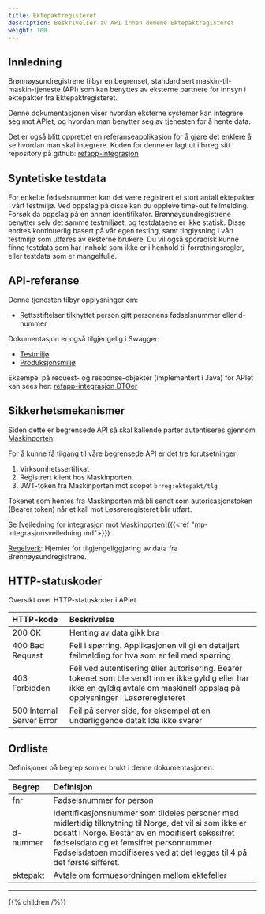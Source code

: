 ```yaml
---
title: Ektepaktregisteret
description: Beskrivelser av API innen domene Ektepaktregisteret
weight: 100
---
```


## Innledning

Brønnøysundregistrene tilbyr en begrenset, standardisert maskin-til-maskin-tjeneste (API) som kan benyttes av eksterne partnere for innsyn i ektepakter fra Ektepaktregisteret.

Denne dokumentasjonen viser hvordan eksterne systemer kan integrere seg mot APIet, og hvordan man benytter seg av tjenesten for å hente data.

Det er også blitt opprettet en referanseapplikasjon for å gjøre det enklere å se hvordan man skal integrere.
Koden for denne er lagt ut i brreg sitt repository på github: [refapp-integrasjon](https://github.com/brreg/refapp-integrasjon)

## Syntetiske testdata

For enkelte fødselsnummer kan det være registrert et stort antall ektepakter i vårt testmiljø.
Ved oppslag på disse kan du oppleve time-out feilmelding. Forsøk da oppslag på en annen identifikator.
Brønnøysundregistrene benytter selv det samme testmiljøet, og testdataene er ikke statisk.
Disse endres kontinuerlig basert på vår egen testing, samt tinglysning i vårt testmiljø som utføres av eksterne brukere.
Du vil også sporadisk kunne finne testdata som har innhold som ikke er i henhold til forretningsregler, eller testdata som er mangelfulle.

## API-referanse

Denne tjenesten tilbyr opplysninger om:

* Rettsstiftelser tilknyttet person gitt personens fødselsnummer eller d-nummer

Dokumentasjon er også tilgjengelig i Swagger:

* [Testmiljø](https://ektepaktregisteret.ppe.brreg.no/ektepakt/swagger-ui.html)
* [Produksjonsmiljø](https://ektepaktregisteret.brreg.no/ektepakt/swagger-ui.html)

Eksempel på request- og response-objekter (implementert i Java) for APIet kan sees her: [refapp-integrasjon DTOer](https://github.com/brreg/refapp-integrasjon/tree/main/src/main/java/refappintegrasjon/dto)

## Sikkerhetsmekanismer

Siden dette er begrensede API så skal kallende parter autentiseres gjennom [Maskinporten](https://docs.digdir.no/maskinporten_guide_apikonsument.html).

For å kunne få tilgang til våre begrensede API er det tre forutsetninger:

1. Virksomhetssertifikat
2. Registrert klient hos Maskinporten.
3. JWT-token fra Maskinporten mot scopet `brreg:ektepakt/tlg`

Tokenet som hentes fra Maskinporten må bli sendt som autorisasjonstoken (Bearer token) når et kall mot Løsøreregisteret blir utført.

Se [veiledning for integrasjon mot Maskinporten]({{<ref "mp-integrasjonsveiledning.md">}}).

[Regelverk](https://lovdata.no/dokument/SF/forskrift/2015-12-11-1668/%C2%A76): Hjemler for tilgjengeliggjøring av data fra Brønnøysundregistrene.

## HTTP-statuskoder

Oversikt over HTTP-statuskoder i APIet.

| HTTP-kode                 | Beskrivelse |
|:------------------------- |:----------- |
| 200 OK                    | Henting av data gikk bra |
| 400 Bad Request           | Feil i spørring. Applikasjonen vil gi en detaljert feilmelding for hva som er feil med spørring |
| 403 Forbidden             | Feil ved autentisering eller autorisering. Bearer tokenet som ble sendt inn er ikke gyldig eller har ikke en gyldig avtale om maskinelt oppslag på opplysninger i Løsøreregisteret |
| 500 Internal Server Error | Feil på server side, for eksempel at en underliggende datakilde ikke svarer |

## Ordliste

Definisjoner på begrep som er brukt i denne dokumentasjonen.

| Begrep   | Definisjon                                                                                                                                                                                                                                                                       |
|:---------|:---------------------------------------------------------------------------------------------------------------------------------------------------------------------------------------------------------------------------------------------------------------------------------|
| fnr      | Fødselsnummer for person                                                                                                                                                                                                                                                         |
| d-nummer | Identifikasjonsnummer som tildeles personer med midlertidig tilknytning til Norge, det vil si som ikke er bosatt i Norge. Består av en modifisert sekssifret fødselsdato og et femsifret personnummer. Fødselsdatoen modifiseres ved at det legges til 4 på det første sifferet. |
| ektepakt | Avtale om formuesordningen mellom ektefeller                                                                                                                                                                                                                                     |

---

{{% children /%}}
